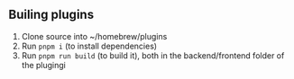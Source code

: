 ## Builing plugins

1. Clone source into ~/homebrew/plugins
2. Run `pnpm i` (to install dependencies)
3. Run `pnpm run build` (to build it), both in the backend/frontend folder of the plugingi
